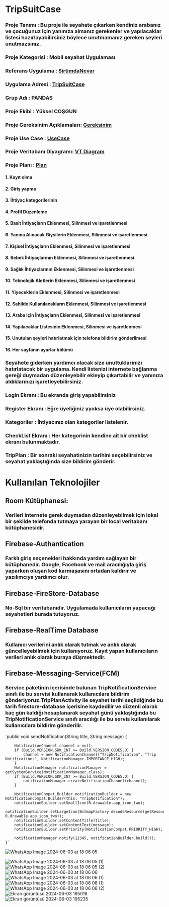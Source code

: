 # TripSuitCase

### Proje Tanımı : Bu proje ile seyahate çıkarken kendiniz arabanız ve çocuğunuz için yanınıza almanız gerekenler ve yapılacaklar listesi hazırlayabilirsiniz böylece unutmamanız gereken şeyleri unutmazsınız.

### Proje Kategorisi : Mobil seyahat Uygulaması

### Referans Uygulama : [SirtimdaNevar](https://github.com/Yukselcsgn/SirtimdaNeVar)

### Uygulama Adresi : [TripSuitCase](https://github.com/Yukselcsgn/TripSuitCase)

### Grup Adı : PANDAS

### Proje Ekibi : Yüksel COŞGUN

### Proje Gereksinim Açıklamaları: [Gereksinim](https://github.com/Yukselcsgn/TripSuitCase/blob/main/Pandas-Gereksinim_Detay.pdf)

### Proje Use Case : [UseCase](https://github.com/Yukselcsgn/TripSuitCase/blob/main/Pandas-UseCase.pdf)

### Proje Veritabanı Diyagramı: [VT Diagram](https://github.com/Yukselcsgn/TripSuitCase/blob/main/pandas_db_diagram.png)

### Proje Planı : [Plan](https://github.com/Yukselcsgn/TripSuitCase/blob/main/Pandas%20Plan.png)

#### 1. Kayıt olma
#### 2. Giriş yapma
#### 3. İhtiyaç kategorilerinin 
#### 4. Profil Düzenleme
#### 5. Basit İhtiyaçların Eklenmesi, Silinmesi ve işaretlenmesi
#### 6. Yanına Alınacak Giysilerin Eklenmesi, Silinmesi ve işaretlenmesi
#### 7. Kişisel İhtiyaçların Eklenmesi, Silinmesi ve işaretlenmesi
#### 8. Bebek İhtiyaçlarının Eklenmesi, Silinmesi ve işaretlenmesi
#### 9. Sağlık İhtiyaçlarının Eklenmesi, Silinmesi ve işaretlenmesi
#### 10. Teknolojik Aletlerin Eklenmesi, Silinmesi ve işaretlenmesi
#### 11. Yiyeceklerin Eklenmesi, Silinmesi ve işaretlenmesi
#### 12. Sahilde Kullanılacakların Eklenmesi, Silinmesi ve işaretlenmesi
#### 13. Araba için İhtiyaçların Eklenmesi, Silinmesi ve işaretlenmesi
#### 14. Yapılacaklar Listesinin Eklenmesi, Silinmesi ve işaretlenmesi
#### 15. Unutulan şeyleri hatırlatmak için telefona bildirim gönderilmesi
#### 16. Her sayfanın ayarlar bölümü

### Seyahete giderken yardımcı olacak size unuttuklarınızı hatırlatacak bir uygulama. Kendi listenizi internete bağlanma gereği duymadan düzenleyebilir ekleyip çıkartabilir ve yanınıza aldıklarınızı işaretleyebilirsiniz.

### Login Ekranı : Bu ekranda giriş yapabilirsiniz
### Register Ekranı : Eğre üyeliğiniz yyoksa üye olabilirsiniz.
### Kategoriler : İhtiyacınız olan kategoriler listelenir.
### CheckList Ekranı : Her kategorinin kendine ait bir cheklist ekranı bulunmaktadır.
### TripPlan  : Bir sonraki seyahatinizin tarihini seçebilirsiniz ve seyahat yaklaştığında size bildirim gönderir.

# Kullanılan Teknolojiler 
## Room Kütüphanesi:
### Verileri internete gerek duymadan düzenleyebilmek için lokal bir şekilde telefonda tutmaya yarayan bir local veritabanı kütüphanesidir.

## Firebase-Authantication
### Farklı giriş seçenekleri hakkında yardım sağlayan bir kütüphanedir. Google, Facebook ve mail aracılığıyla giriş yaparken oluşan kod karmaşasını ortadan kaldırır ve yazılımcıya yardımcı olur.

## Firebase-FireStore-Database
### No-Sql bir veritabanıdır. Uygulamada kullanıcıların yapacağı seyahetleri burada tutuyoruz.

## Firebase-RealTime Database
### Kullanıcı verilerini anlık olarak tutmak ve anlık olarak güncelleyebilmek için kullanıyoruz. Kayıt yapan kullanıcıların verileri anlık olarak buraya düşmektedir.

## Firebase-Messaging-Service(FCM)
### Service paketinin içerisinde bulunan TripNotificationService sınıfı ile bu servisi kullanarak kullanıcılara bildirim gönderiyoruz.TripPlanActivity ile seyahet terihi seçildiğinde bu tarih firestore-database içerisine kaydedilir ve düzenli olarak kaç gün kaldığı hesaplanarak seyahat günü yaklaştığında bu TripNotificationService sınıfı aracılığı ile bu servis kullanılarak kullanıcılara bildirim gönderilir.

`public void sendNotification(String title, String message) {

        NotificationChannel channel = null;
        if (Build.VERSION.SDK_INT >= Build.VERSION_CODES.O) {
            channel = new NotificationChannel("TripNotification", "Trip Notifications", NotificationManager.IMPORTANCE_HIGH);
        }
        NotificationManager notificationManager = getSystemService(NotificationManager.class);
        if (Build.VERSION.SDK_INT >= Build.VERSION_CODES.O) {
            notificationManager.createNotificationChannel(channel);
        }

        NotificationCompat.Builder notificationBuilder = new NotificationCompat.Builder(this, "TripNotification");
        notificationBuilder.setSmallIcon(R.drawable.app_icon_two);
        notificationBuilder.setLargeIcon(BitmapFactory.decodeResource(getResources(), R.drawable.app_icon_two));
        notificationBuilder.setContentTitle(title);
        notificationBuilder.setContentText(message);
        notificationBuilder.setPriority(NotificationCompat.PRIORITY_HIGH);

        notificationManager.notify(12345, notificationBuilder.build());
    }`

![WhatsApp Image 2024-06-03 at 18 06 05](https://github.com/Yukselcsgn/TripSuitCase/assets/31345859/f06ff672-b359-49c4-830a-81365efb023e)

![WhatsApp Image 2024-06-03 at 18 06 05 (1)](https://github.com/Yukselcsgn/TripSuitCase/assets/31345859/35c2938b-c9dd-42ca-9f1d-066278278e6b)
![WhatsApp Image 2024-06-03 at 18 06 05 (2)](https://github.com/Yukselcsgn/TripSuitCase/assets/31345859/8cc2523d-0956-48a2-99f7-8e0da18ff800)
![WhatsApp Image 2024-06-03 at 18 06 06](https://github.com/Yukselcsgn/TripSuitCase/assets/31345859/01fd8cbc-5ca0-41b0-a73c-503c426db586)
![WhatsApp Image 2024-06-03 at 18 06 06 (1)](https://github.com/Yukselcsgn/TripSuitCase/assets/31345859/b4eeaa5c-9015-41fd-920e-09cfca6a6787)
![WhatsApp Image 2024-06-03 at 18 06 06 (1)](https://github.com/Yukselcsgn/TripSuitCase/assets/31345859/7c7ec536-22df-41eb-9c6b-d30aed30ed6f)
![WhatsApp Image 2024-06-03 at 18 06 06 (2)](https://github.com/Yukselcsgn/TripSuitCase/assets/31345859/2e9d5e9e-4933-4d90-a660-ebb43d5c63bd)
![Ekran görüntüsü 2024-06-03 195018](https://github.com/Yukselcsgn/TripSuitCase/assets/31345859/1aaaa385-536d-4c2a-ad86-fb7ec5c10a08)
![Ekran görüntüsü 2024-06-03 195235](https://github.com/Yukselcsgn/TripSuitCase/assets/31345859/9aecfd87-a8ce-40ac-ba7a-bc7cf2643a30)
